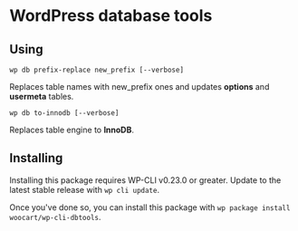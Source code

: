# WordPress database tools

## Using

~~~
wp db prefix-replace new_prefix [--verbose]
~~~

Replaces table names with new_prefix ones and updates **options** and **usermeta** tables.

~~~
wp db to-innodb [--verbose]
~~~

Replaces table engine to **InnoDB**.

## Installing

Installing this package requires WP-CLI v0.23.0 or greater. Update to the latest stable release with `wp cli update`.

Once you've done so, you can install this package with `wp package install woocart/wp-cli-dbtools`.